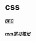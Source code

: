 # css

##### [BFC](/css/css--BFC.md)
##### [rem学习笔记](/css/css--rem学习笔记.md)
##### [](/css/buttons/css-buttons.md)
